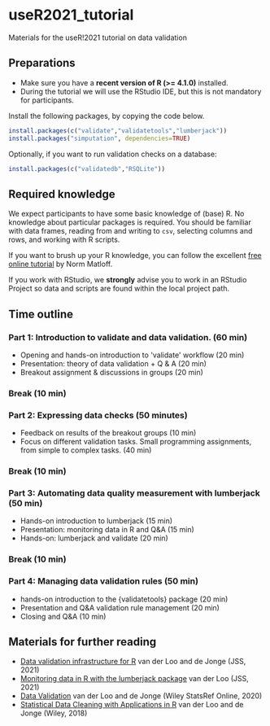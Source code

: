 # useR2021_tutorial
Materials for the useR!2021 tutorial on data validation


## Preparations

- Make sure you have a **recent version of R (>= 4.1.0)** installed. 
- During the tutorial we will use the RStudio IDE, but this is
  not mandatory for participants.


Install the following packages, by copying the code below.

```r
install.packages(c("validate","validatetools","lumberjack"))
install.packages("simputation", dependencies=TRUE)
```

Optionally, if you want to run validation checks on a database:

```r
install.packages(c("validatedb","RSQLite"))
```

## Required knowledge

We expect participants to have some basic knowledge of (base) R.  No knowledge
about particular packages is required. You should be familiar with data frames,
reading from and writing to `csv`, selecting columns and rows, and working with
R scripts.

If  you want to brush up your R knowledge, you can follow the excellent [free
online tutorial](https://github.com/matloff/fasteR) by Norm Matloff.


If you work with RStudio, we **strongly** advise you to work in an RStudio
Project so data and scripts are found within the local project path.



## Time outline


### Part 1: Introduction to validate and data validation. (60 min)

- Opening and hands-on introduction to 'validate' workflow (20 min)
- Presentation: theory of data validation + Q & A (20 min)
- Breakout assignment & discussions in groups (20 min)

### Break (10 min)

### Part 2: Expressing data checks (50 minutes)

- Feedback on results of the breakout groups (10 min)
- Focus on different validation tasks. Small programming 
  assignments, from simple to complex tasks.  (40 min)


### Break (10 min)

### Part 3: Automating data quality measurement with lumberjack (50 min)

- Hands-on introduction to lumberjack (15 min)
- Presentation: monitoring data in R and  Q&A (15 min)
- Hands-on: lumberjack and validate  (20 min)

### Break (10 min)

### Part 4: Managing data validation rules (50 min)

- hands-on introduction to the {validatetools} package (20 min)
- Presentation and Q&A validation rule management (20 min)
- Closing and Q&A (10 min)


## Materials for further reading

- [Data validation infrastructure for R](https://www.jstatsoft.org/index.php/jss/article/view/v097i10/v97i10.pdf) van der Loo and de Jonge (JSS, 2021)
- [Monitoring data in R with the lumberjack package](https://www.jstatsoft.org/index.php/jss/article/view/v098i01/v98i01.pdf) van der Loo (JSS, 2021)
- [Data Validation](https://arxiv.org/pdf/2012.12028) van der Loo and de Jonge (Wiley StatsRef Online, 2020)
- [Statistical Data Cleaning with Applications in R](https://www.wiley.com/en-us/Statistical+Data+Cleaning+with+Applications+in+R-p-9781118897157) van der Loo and de Jonge (Wiley, 2018)



